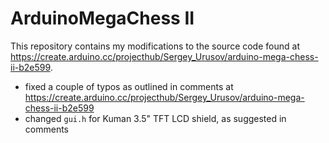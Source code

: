 ArduinoMegaChess II
===================

This repository contains my modifications to the source code found at https://create.arduino.cc/projecthub/Sergey_Urusov/arduino-mega-chess-ii-b2e599.

* fixed a couple of typos as outlined in comments at https://create.arduino.cc/projecthub/Sergey_Urusov/arduino-mega-chess-ii-b2e599
* changed `gui.h` for Kuman 3.5" TFT LCD shield, as suggested in comments

